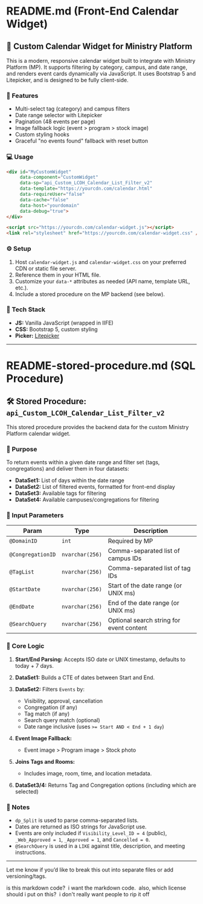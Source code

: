 # README.md (Front-End Calendar Widget)

## 📅 Custom Calendar Widget for Ministry Platform

This is a modern, responsive calendar widget built to integrate with Ministry Platform (MP). It supports filtering by category, campus, and date range, and renders event cards dynamically via JavaScript. It uses Bootstrap 5 and Litepicker, and is designed to be fully client-side.

### 🔧 Features

* Multi-select tag (category) and campus filters
* Date range selector with Litepicker
* Pagination (48 events per page)
* Image fallback logic (event > program > stock image)
* Custom styling hooks
* Graceful "no events found" fallback with reset button

### 💻 Usage

```html
<div id="MyCustomWidget"
     data-component="CustomWidget"
     data-sp="api_Custom_LCOH_Calendar_List_Filter_v2"
     data-template="https://yourcdn.com/calendar.html"
     data-requireUser="false"
     data-cache="false"
     data-host="yourdomain"
     data-debug="true">
</div>

<script src="https://yourcdn.com/calendar-widget.js"></script>
<link rel="stylesheet" href="https://yourcdn.com/calendar-widget.css" />
```

### ⚙️ Setup

1. Host `calendar-widget.js` and `calendar-widget.css` on your preferred CDN or static file server.
2. Reference them in your HTML file.
3. Customize your `data-*` attributes as needed (API name, template URL, etc.).
4. Include a stored procedure on the MP backend (see below).

### 🧠 Tech Stack

* **JS:** Vanilla JavaScript (wrapped in IIFE)
* **CSS:** Bootstrap 5, custom styling
* **Picker:** [Litepicker](https://wakirin.github.io/Litepicker/)

---

# README-stored-procedure.md (SQL Procedure)

## 🛠 Stored Procedure: `api_Custom_LCOH_Calendar_List_Filter_v2`

This stored procedure provides the backend data for the custom Ministry Platform calendar widget.

### 🎯 Purpose

To return events within a given date range and filter set (tags, congregations) and deliver them in four datasets:

* **DataSet1:** List of days within the date range
* **DataSet2:** List of filtered events, formatted for front-end display
* **DataSet3:** Available tags for filtering
* **DataSet4:** Available campuses/congregations for filtering

### 🧾 Input Parameters

| Param             | Type            | Description                              |
| ----------------- | --------------- | ---------------------------------------- |
| `@DomainID`       | `int`           | Required by MP                           |
| `@CongregationID` | `nvarchar(256)` | Comma-separated list of campus IDs       |
| `@TagList`        | `nvarchar(256)` | Comma-separated list of tag IDs          |
| `@StartDate`      | `nvarchar(256)` | Start of the date range (or UNIX ms)     |
| `@EndDate`        | `nvarchar(256)` | End of the date range (or UNIX ms)       |
| `@SearchQuery`    | `nvarchar(256)` | Optional search string for event content |

### 🧠 Core Logic

1. **Start/End Parsing:** Accepts ISO date or UNIX timestamp, defaults to today + 7 days.
2. **DataSet1:** Builds a CTE of dates between Start and End.
3. **DataSet2:** Filters `Events` by:

   * Visibility, approval, cancellation
   * Congregation (if any)
   * Tag match (if any)
   * Search query match (optional)
   * Date range inclusive (uses `>= Start AND < End + 1 day`)
4. **Event Image Fallback:**

   * Event image > Program image > Stock photo
5. **Joins Tags and Rooms:**

   * Includes image, room, time, and location metadata.
6. **DataSet3/4:** Returns Tag and Congregation options (including which are selected)

### 🧪 Notes

* `dp_Split` is used to parse comma-separated lists.
* Dates are returned as ISO strings for JavaScript use.
* Events are only included if `Visibility_Level_ID = 4` (public), `_Web_Approved = 1`, `_Approved = 1`, and `Cancelled = 0`.
* `@SearchQuery` is used in a `LIKE` against title, description, and meeting instructions.

---

Let me know if you’d like to break this out into separate files or add versioning/tags.

is this markdown code?  i want the markdown code.  also, which license should i put on this?  i don't really want people to rip it off
